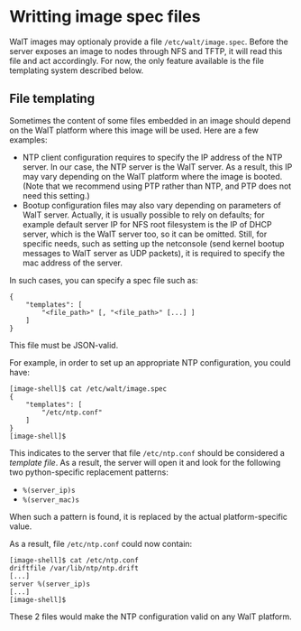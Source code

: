 
# Writting image spec files

WalT images may optionaly provide a file `/etc/walt/image.spec`. Before the server exposes an image to nodes through NFS and TFTP, it will read this file and act accordingly. For now, the only feature available is the file templating system described below.

## File templating

Sometimes the content of some files embedded in an image should depend on the WalT platform where this image will be used. Here are a few examples:
* NTP client configuration requires to specify the IP address of the NTP server. In our case, the NTP server is the WalT server. As a result, this IP may vary depending on the WalT platform where the image is booted. (Note that we recommend using PTP rather than NTP, and PTP does not need this setting.)
* Bootup configuration files may also vary depending on parameters of WalT server. Actually, it is usually possible to rely on defaults; for example default server IP for NFS root filesystem is the IP of DHCP server, which is the WalT server too, so it can be omitted. Still, for specific needs, such as setting up the netconsole (send kernel bootup messages to WalT server as UDP packets), it is required to specify the mac address of the server.

In such cases, you can specify a spec file such as:

```
{
    "templates": [
        "<file_path>" [, "<file_path>" [...] ]
    ]
}
```

This file must be JSON-valid.

For example, in order to set up an appropriate NTP configuration, you could have:

```
[image-shell]$ cat /etc/walt/image.spec
{
    "templates": [
        "/etc/ntp.conf"
    ]
}
[image-shell]$
```

This indicates to the server that file `/etc/ntp.conf` should be considered a *template file*. As a result, the server will open it and look for the following two python-specific replacement patterns:
* `%(server_ip)s`
* `%(server_mac)s`

When such a pattern is found, it is replaced by the actual platform-specific value.

As a result, file `/etc/ntp.conf` could now contain:

```
[image-shell]$ cat /etc/ntp.conf
driftfile /var/lib/ntp/ntp.drift
[...]
server %(server_ip)s
[...]
[image-shell]$
```

These 2 files would make the NTP configuration valid on any WalT platform.

